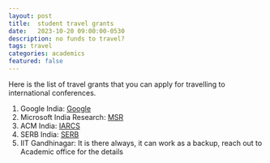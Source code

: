 ```yaml
---
layout: post
title:  student travel grants
date:   2023-10-20 09:00:00-0530
description: no funds to travel?
tags: travel
categories: academics
featured: false
---
```


Here is the list of travel grants that you can apply for travelling to international conferences.

1. Google India: [Google](https://buildyourfuture.withgoogle.com/scholarships/google-conference-scholarships)
2. Microsoft India Research: [MSR](https://www.microsoft.com/en-us/research/academic-program/academic-outreach/)
3. ACM India: [IARCS](https://www.iarcs.org.in/activities/grants.php)
4. SERB India: [SERB](https://www.serbonline.in/SERB/its)
5. IIT Gandhinagar: It is there always, it can work as a backup, reach out to Academic office for the details